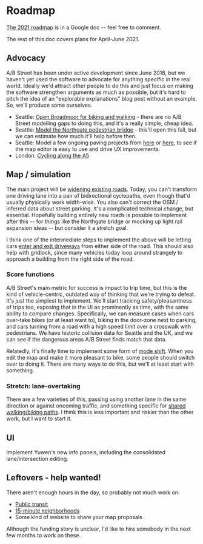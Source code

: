 # Roadmap

[The 2021 roadmap](https://docs.google.com/document/d/1oV4mdtb0ve-wf0HqbEvR9IwXLIkTeDu8a3UnJxnr2F0/edit?usp=sharing)
is in a Google doc -- feel free to comment.

The rest of this doc covers plans for April-June 2021.

## Advocacy

A/B Street has been under active development since June 2018, but we haven't yet
used the software to advocate for anything specific in the real world. Ideally
we'd attract other people to do this and just focus on making the software
strengthen arguments as much as possible, but it's hard to pitch the idea of an
"explorable explanations" blog post without an example. So, we'll produce some
ourselves.

- Seattle:
  [Open Broadmoor for biking and walking](https://github.com/a-b-street/abstreet/issues/574) -
  there are no A/B Street modelling gaps to doing this, and it's a really
  simple, cheap idea.
- Seattle:
  [Model the Northgate pedestrian bridge](https://github.com/a-b-street/abstreet/discussions/490) -
  this'll open this fall, but we can estimate how much it'll help before then.
- Seattle: Model a few ongoing paving projects from
  [here](https://www.seattle.gov/transportation/projects-and-programs/current-projects)
  or
  [here](https://www.seattle.gov/transportation/projects-and-programs/programs/maintenance-and-paving/current-paving-projects),
  to see if the map editor is easy to use and drive UX improvements.
- London:
  [Cycling along the A5](https://github.com/a-b-street/abstreet/issues/577)

## Map / simulation

The main project will be
[widening existing roads](https://github.com/a-b-street/abstreet/issues/67).
Today, you can't transform one driving lane into a pair of bidirectional
cyclepaths, even though that'd usually physically work width-wise. You also
can't correct the OSM / inferred data about street parking. It's a complicated
technical change, but essential. Hopefully building entirely new roads is
possible to implement after this -- for things like the Northgate bridge or
mocking up light rail expansion ideas -- but consider it a stretch goal.

I think one of the intermediate steps to implement the above will be letting
cars
[enter and exit driveways](https://github.com/a-b-street/abstreet/issues/555)
from either side of the road. This should also help with gridlock, since many
vehicles today loop around strangely to approach a building from the right side
of the road.

### Score functions

A/B Street's main metric for success is impact to trip time, but this is the
kind of vehicle-centric, outdated way of thinking that we're trying to defeat.
It's just the simplest to implement. We'll start tracking safety/pleasantness
of trips too, exposing that in the UI as prominently as time, with the same
ability to compare changes. Specifically, we can measure cases when cars
over-take bikes (or at least want to), biking in the door-zone next to parking,
and cars turning from a road with a high speed limit over a crosswalk with
pedestrians. We have historic collision data for Seattle and the UK, and we can
see if the dangerous areas A/B Street finds match that data.

Relatedly, it's finally time to implement some form of
[mode shift](https://github.com/a-b-street/abstreet/issues/448). When you edit
the map and make it more pleasant to bike, some people should switch over to
doing it. There are many ways to do this, but we'll at least start with
something.

### Stretch: lane-overtaking

There are a few varieties of this, passing using another lane in the same
direction or against oncoming traffic, and something specific for
[shared walking/biking paths](https://github.com/a-b-street/abstreet/issues/139).
I think this is less important and riskier than the other work, but I want to
start it.

## UI

Implement Yuwen's new info panels, including the consolidated lane/intersection
editing.

## Leftovers - help wanted!

There aren't enough hours in the day, so probably not much work on:

- [Public transit](https://github.com/a-b-street/abstreet/issues/372)
- [15-minute neighborhoods](https://github.com/a-b-street/abstreet/issues/393)
- Some kind of website to share your map proposals

Although the funding story is unclear, I'd like to hire somebody in the next
few months to work on these.
